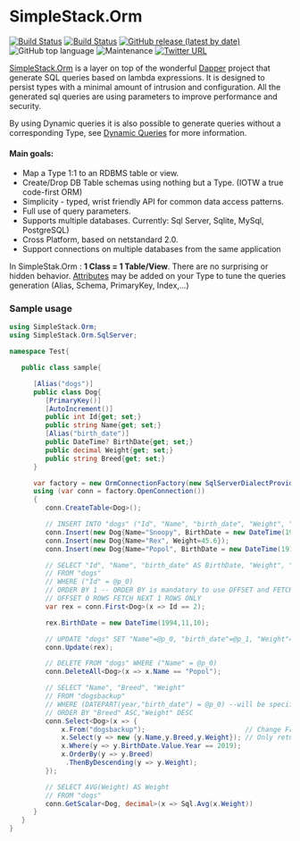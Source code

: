 # SimpleStack.Orm

[![Build Status](https://img.shields.io/nuget/dt/simplestack.orm)](https://www.nuget.org/packages/SimpleStack.Orm)
[![Build Status](https://img.shields.io/github/license/simplestack/simplestack.orm)](https://www.github.com/simplestack/simplestack.orm)
[![GitHub release (latest by date)](https://img.shields.io/github/v/release/simplestack/simplestack.orm)](https://github.com/SimpleStack/simplestack.orm/releases/)
![GitHub top language](https://img.shields.io/github/languages/top/simplestack/simplestack.orm)
![Maintenance](https://img.shields.io/maintenance/yes/2024)
[![Twitter URL](https://img.shields.io/twitter/url?label=Follow%20us&style=social&url=https%3A%2F%2Ftwitter.com%2Fsimplestackproj)](https://twitter.com/simplestackproj)

[SimpleStack.Orm](https://simplestack.org) is a layer on top of the wonderful [Dapper](https://github.com/StackExchange/dapper-dot-net/) project that generate SQL queries based on lambda expressions. It is designed to persist types with a minimal amount of intrusion and configuration. All the generated sql queries are using parameters to improve performance and security.  
  
By using Dynamic queries it is also possible to generate queries without a corresponding Type, see [Dynamic Queries](https://simplestack.org/query/select_async_dyn) for more information.  

#### Main goals:  

* Map a Type 1:1 to an RDBMS table or view.
* Create/Drop DB Table schemas using nothing but a Type. (IOTW a true code-first ORM)  
* Simplicity - typed, wrist friendly API for common data access patterns.  
* Full use of query parameters.  
* Supports multiple databases. Currently: Sql Server, Sqlite, MySql, PostgreSQL)  
* Cross Platform, based on netstandard 2.0.  
* Support connections on multiple databases from the same application  
  
In SimpleStak.Orm : **1 Class = 1 Table/View**. There are no surprising or hidden behavior.  [Attributes](https://simplestack.org/attributes) may be added on your Type to tune the queries generation (Alias, Schema, PrimaryKey, Index,...)

### Sample usage

```csharp
using SimpleStack.Orm;
using SimpleStack.Orm.SqlServer;

namespace Test{

   public class sample{

      [Alias("dogs")]
      public class Dog{
         [PrimaryKey()]
         [AutoIncrement()]
         public int Id{get; set;}
         public string Name{get; set;}
         [Alias("birth_date")]
         public DateTime? BirthDate{get; set;}
         public decimal Weight{get; set;}
         public string Breed{get; set;}
      }

      var factory = new OrmConnectionFactory(new SqlServerDialectProvider(), "server=...");
      using (var conn = factory.OpenConnection())
      {
         conn.CreateTable<Dog>();

         // INSERT INTO "dogs" ("Id", "Name", "birth_date", "Weight", "Breed" ) VALUES (@p_0, @p_1, @p_2, @p_3, @p_4)
         conn.Insert(new Dog{Name="Snoopy", BirthDate = new DateTime(1950,10,01), Weight=25.4});
         conn.Insert(new Dog{Name="Rex", Weight=45.6});
         conn.Insert(new Dog{Name="Popol", BirthDate = new DateTime(1918,09,13), Weight=2});

         // SELECT "Id", "Name", "birth_date" AS BirthDate, "Weight", "Breed"
         // FROM "dogs"
         // WHERE ("Id" = @p_0)
         // ORDER BY 1 -- ORDER BY is mandatory to use OFFSET and FETCH clause in SQLServer
         // OFFSET 0 ROWS FETCH NEXT 1 ROWS ONLY
         var rex = conn.First<Dog>(x => Id == 2);

         rex.BirthDate = new DateTime(1994,11,10);

         // UPDATE "dogs" SET "Name"=@p_0, "birth_date"=@p_1, "Weight"=@p_2, "Breed"=@p_3 WHERE "Id"=@p_4
         conn.Update(rex);

         // DELETE FROM "dogs" WHERE ("Name" = @p_0)
         conn.DeleteAll<Dog>(x => x.Name == "Popol");

         // SELECT "Name", "Breed", "Weight"
         // FROM "dogsbackup"
         // WHERE (DATEPART(year,"birth_date") = @p_0) --will be specific depending on database
         // ORDER BY "Breed" ASC,"Weight" DESC
         conn.Select<Dog>(x => {
             x.From("dogsbackup");                         // Change From clause
             x.Select(y => new {y.Name,y.Breed,y.Weight}); // Only return some fields
             x.Where(y => y.BirthDate.Value.Year == 2019);
             x.OrderBy(y => y.Breed)
              .ThenByDescending(y => y.Weight);
         });

         // SELECT AVG(Weight) AS Weight
         // FROM "dogs"
         conn.GetScalar<Dog, decimal>(x => Sql.Avg(x.Weight))
      }
   }
}
```
